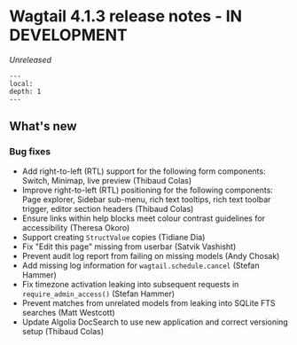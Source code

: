 # Wagtail 4.1.3 release notes - IN DEVELOPMENT

_Unreleased_

```{contents}
---
local:
depth: 1
---
```

## What's new

### Bug fixes

 * Add right-to-left (RTL) support for the following form components: Switch, Minimap, live preview (Thibaud Colas)
 * Improve right-to-left (RTL) positioning for the following components: Page explorer, Sidebar sub-menu, rich text tooltips, rich text toolbar trigger, editor section headers (Thibaud Colas)
 * Ensure links within help blocks meet colour contrast guidelines for accessibility (Theresa Okoro)
 * Support creating `StructValue` copies (Tidiane Dia)
 * Fix "Edit this page" missing from userbar (Satvik Vashisht)
 * Prevent audit log report from failing on missing models (Andy Chosak)
 * Add missing log information for `wagtail.schedule.cancel` (Stefan Hammer)
 * Fix timezone activation leaking into subsequent requests in `require_admin_access()` (Stefan Hammer)
 * Prevent matches from unrelated models from leaking into SQLite FTS searches (Matt Westcott)
 * Update Algolia DocSearch to use new application and correct versioning setup (Thibaud Colas)
